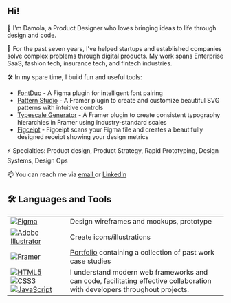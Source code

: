## Hi! 

👋 I'm Damola, a Product Designer who loves bringing ideas to life through design and code.

🎨 For the past seven years, I've helped startups and established companies solve complex problems through digital products. My work spans Enterprise SaaS, fashion tech, insurance tech, and fintech industries.

🛠️ In my spare time, I build fun and useful tools:
- [FontDuo](https://www.figma.com/community/plugin/1410153659993903584/font-duo) - A Figma plugin for intelligent font pairing
- [Pattern Studio](https://www.framer.com/marketplace/plugins/pattern-studio--bnihurxofcnd4q4bxk27vvnn8/preview/) - A Framer plugin to create and customize beautiful SVG patterns with intuitive controls
- [Typescale Generator](https://www.framer.com/marketplace/plugins/typescale-generator--6bt5rdrs10cuuka7az5e3do9k/preview/) - A Framer plugin to create consistent typography hierarchies in Framer using industry-standard scales
- [Figceipt](https://www.figma.com/community/plugin/1441121602397697623/figceipt) - Figceipt scans your Figma file and creates a beautifully designed receipt showing your design metrics

⚡ Specialties: Product design, Product Strategy, Rapid Prototyping, Design Systems, Design Ops

📫 You can reach me via <a href= "mailto: akinleyedamola@gmail.com"> email </a> or <a href= "https://www.linkedin.com/in/damolaakinleye"> LinkedIn </a>

## 🛠️ Languages and Tools
<!--
<a target="_blank" rel="noopener noreferrer nofollow" href="https://img.shields.io/badge/figma-%23F24E1E.svg?style=for-the-badge&logo=figma&logoColor=white"> <img src="https://cdn.jsdelivr.net/gh/devicons/devicon@latest/icons/figma/figma-original.svg" title="Figma" alt="Figma" width="40" height="40" style="max-width: 100%;"></a>
-->

<table>
<!--
  <tr>
    <th>Company</th>
    <th>Contact</th>
  </tr>
-->
  <tr>
    <td><a target="_blank" rel="noopener noreferrer nofollow" href="https://img.shields.io/badge/figma-%23F24E1E.svg?style=for-the-badge&logo=figma&logoColor=white"> <img src="https://img.shields.io/badge/figma-%23F24E1E.svg?style=for-the-badge&logo=figma&logoColor=white" title="Figma" alt="Figma" style="max-width: 100%;"></a></td>
    <td>Design wireframes and mockups, prototype</td>
  </tr>
  <tr>
    <td><a target="_blank" rel="noopener noreferrer nofollow" href="https://img.shields.io/badge/adobe%20illustrator-%23FF9A00.svg?style=for-the-badge&logo=adobe%20illustrator&logoColor=white"> <img src="https://img.shields.io/badge/adobe%20illustrator-%23FF9A00.svg?style=for-the-badge&logo=adobe%20illustrator&logoColor=white" title="Adobe Illustrator" alt="Adobe Illustrator" style="max-width: 100%;"></a></td>
    <td>Create icons/illustrations</td>
  </tr>
   <tr>
    <td><a target="_blank" rel="noopener noreferrer nofollow" href="https://img.shields.io/badge/Framer-black?style=for-the-badge&logo=framer&logoColor=blue"> <img src="https://img.shields.io/badge/Framer-black?style=for-the-badge&logo=framer&logoColor=blue" title="Framer" alt="Framer" style="max-width: 100%;"></a></td>
    <td><a target="_blank" href="#" title="Available upon request">Portfolio</a> containing a collection of past work case studies</td>
  </tr>
  <tr>
    <td>
      <a target="_blank" rel="noopener noreferrer nofollow" href="https://img.shields.io/badge/html5-%23E34F26.svg?style=for-the-badge&logo=html5&logoColor=white"> <img src="https://img.shields.io/badge/html5-%23E34F26.svg?style=for-the-badge&logo=html5&logoColor=white" title="HTML5" alt="HTML5" style="max-width: 100%;"></a>
      <a target="_blank" rel="noopener noreferrer nofollow" href="https://img.shields.io/badge/css3-%231572B6.svg?style=for-the-badge&logo=css3&logoColor=white"> <img src="https://img.shields.io/badge/css3-%231572B6.svg?style=for-the-badge&logo=css3&logoColor=white" title="CSS3" alt="CSS3" style="max-width: 100%;"></a>
      <a target="_blank" rel="noopener noreferrer nofollow" href="https://img.shields.io/badge/javascript-%23F7DF1E.svg?style=for-the-badge&logo=javascript&logoColor=black">
  <img src="https://img.shields.io/badge/javascript-%23F7DF1E.svg?style=for-the-badge&logo=javascript&logoColor=black" title="JavaScript" alt="JavaScript" style="max-width: 100%;">
  </a>
    </td>
    <td>I understand modern web frameworks and can code, facilitating effective collaboration with developers throughout projects.</td>
  </tr>
</table>
